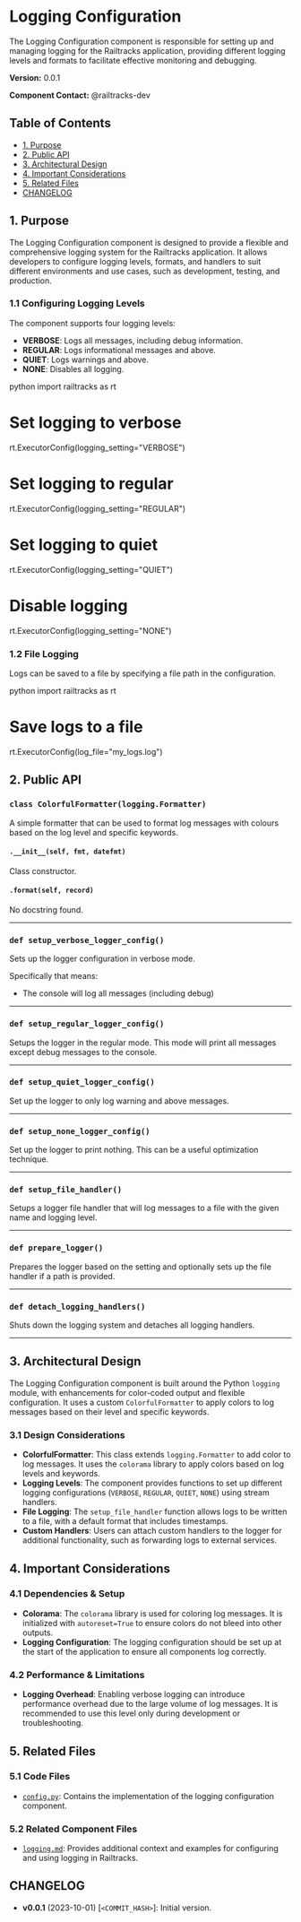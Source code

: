 # Logging Configuration

The Logging Configuration component is responsible for setting up and managing logging for the Railtracks application, providing different logging levels and formats to facilitate effective monitoring and debugging.

**Version:** 0.0.1

**Component Contact:** @railtracks-dev

## Table of Contents

- [1. Purpose](#1-purpose)
- [2. Public API](#2-public-api)
- [3. Architectural Design](#3-architectural-design)
- [4. Important Considerations](#4-important-considerations)
- [5. Related Files](#5-related-files)
- [CHANGELOG](#changelog)

## 1. Purpose

The Logging Configuration component is designed to provide a flexible and comprehensive logging system for the Railtracks application. It allows developers to configure logging levels, formats, and handlers to suit different environments and use cases, such as development, testing, and production.

### 1.1 Configuring Logging Levels

The component supports four logging levels:

- **VERBOSE**: Logs all messages, including debug information.
- **REGULAR**: Logs informational messages and above.
- **QUIET**: Logs warnings and above.
- **NONE**: Disables all logging.

python
import railtracks as rt

# Set logging to verbose
rt.ExecutorConfig(logging_setting="VERBOSE")

# Set logging to regular
rt.ExecutorConfig(logging_setting="REGULAR")

# Set logging to quiet
rt.ExecutorConfig(logging_setting="QUIET")

# Disable logging
rt.ExecutorConfig(logging_setting="NONE")


### 1.2 File Logging

Logs can be saved to a file by specifying a file path in the configuration.

python
import railtracks as rt

# Save logs to a file
rt.ExecutorConfig(log_file="my_logs.log")


## 2. Public API

### `class ColorfulFormatter(logging.Formatter)`
A simple formatter that can be used to format log messages with colours based on the log level and specific keywords.

#### `.__init__(self, fmt, datefmt)`
Class constructor.

#### `.format(self, record)`
No docstring found.


---
### `def setup_verbose_logger_config()`
Sets up the logger configuration in verbose mode.

Specifically that means:
- The console will log all messages (including debug)


---
### `def setup_regular_logger_config()`
Setups the logger in the regular mode. This mode will print all messages except debug messages to the console.


---
### `def setup_quiet_logger_config()`
Set up the logger to only log warning and above messages.


---
### `def setup_none_logger_config()`
Set up the logger to print nothing. This can be a useful optimization technique.


---
### `def setup_file_handler()`
Setups a logger file handler that will log messages to a file with the given name and logging level.


---
### `def prepare_logger()`
Prepares the logger based on the setting and optionally sets up the file handler if a path is provided.


---
### `def detach_logging_handlers()`
Shuts down the logging system and detaches all logging handlers.


---

## 3. Architectural Design

The Logging Configuration component is built around the Python `logging` module, with enhancements for color-coded output and flexible configuration. It uses a custom `ColorfulFormatter` to apply colors to log messages based on their level and specific keywords.

### 3.1 Design Considerations

- **ColorfulFormatter**: This class extends `logging.Formatter` to add color to log messages. It uses the `colorama` library to apply colors based on log levels and keywords.
- **Logging Levels**: The component provides functions to set up different logging configurations (`VERBOSE`, `REGULAR`, `QUIET`, `NONE`) using stream handlers.
- **File Logging**: The `setup_file_handler` function allows logs to be written to a file, with a default format that includes timestamps.
- **Custom Handlers**: Users can attach custom handlers to the logger for additional functionality, such as forwarding logs to external services.

## 4. Important Considerations

### 4.1 Dependencies & Setup

- **Colorama**: The `colorama` library is used for coloring log messages. It is initialized with `autoreset=True` to ensure colors do not bleed into other outputs.
- **Logging Configuration**: The logging configuration should be set up at the start of the application to ensure all components log correctly.

### 4.2 Performance & Limitations

- **Logging Overhead**: Enabling verbose logging can introduce performance overhead due to the large volume of log messages. It is recommended to use this level only during development or troubleshooting.

## 5. Related Files

### 5.1 Code Files

- [`config.py`](../packages/railtracks/src/railtracks/utils/logging/config.py): Contains the implementation of the logging configuration component.

### 5.2 Related Component Files

- [`logging.md`](../docs/observability/logging.md): Provides additional context and examples for configuring and using logging in Railtracks.

## CHANGELOG

- **v0.0.1** (2023-10-01) [`<COMMIT_HASH>`]: Initial version.
